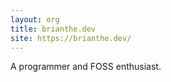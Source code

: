 ```yaml
---
layout: org
title: brianthe.dev
site: https://brianthe.dev/
---
```

A programmer and FOSS enthusiast.
